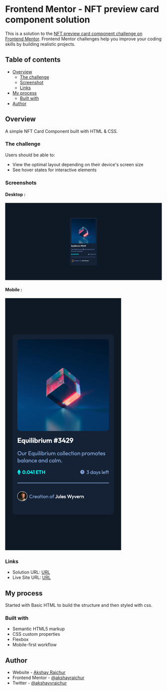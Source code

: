 # Frontend Mentor - NFT preview card component solution

This is a solution to the [NFT preview card component challenge on Frontend Mentor](https://www.frontendmentor.io/challenges/nft-preview-card-component-SbdUL_w0U). Frontend Mentor challenges help you improve your coding skills by building realistic projects.

## Table of contents

- [Overview](#overview)
  - [The challenge](#the-challenge)
  - [Screenshot](#screenshot)
  - [Links](#links)
- [My process](#my-process)
  - [Built with](#built-with)
- [Author](#author)

## Overview

A simple NFT Card Component built with HTML & CSS.

### The challenge

Users should be able to:

- View the optimal layout depending on their device's screen size
- See hover states for interactive elements

### Screenshots

#### Desktop :

![](./images/desktop.jpg)

#### Mobile :

![](./images/mobile-nft.jpg)

### Links

- Solution URL: [URL](https://github.com/akshayraichur/frontendmentor-challenges/tree/main/nft-preview-card-component-main)
- Live Site URL: [URL](https://akshayraichur.github.io/frontendmentor-challenges/nft-preview-card-component-main/)

## My process

Started with Basic HTML to build the structure and then styled with css.

### Built with

- Semantic HTML5 markup
- CSS custom properties
- Flexbox
- Mobile-first workflow

## Author

- Website - [Akshay Raichur](https://www.akshayraichur.com)
- Frontend Mentor - [@akshayraichur](https://www.frontendmentor.io/profile/akshayraichur)
- Twitter - [@akshayvraichur](https://www.twitter.com/akshayvraichur)
